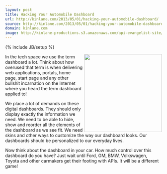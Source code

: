 ```yaml
---
layout: post
title: Hacking Your Automobile Dashboard
url: http://kinlane.com/2013/05/01/hacking-your-automobile-dashboard/
source: http://kinlane.com/2013/05/01/hacking-your-automobile-dashboard/
domain: kinlane.com
image: http://kinlane-productions.s3.amazonaws.com/api-evangelist-site/blog/automobile-dashboard-api.jpg
---
```

{% include JB/setup %}<p>
     <img class="c1"
        src="https://s3.amazonaws.com/kinlane-productions/api-evangelist/automobile/automobile-dashboard-api.jpg"
        alt=""
        width="250"
        align="right" />
</p>

<p>
     In the tech space we use the term dashboard a lot. Think about how overused that term is when delivering web applications, portals, home page, start page and any other bullshit incarnation on the Internet where you heard the term dashboard applied to!
</p>

<p>
     We place a lot of demands on these digital dashboards. They should only display exactly the information we need. We need to be able to hide, show and reorder all the elements of the dashboard as we see fit. We need skins and other ways to customize the way our dashboard looks. Our dashboards should be personalized to our everyday lives.
</p>

<p>
     Now think about the dashboard in your car. How much control over this dashboard do you have?  Just wait until Ford, GM, BMW, Volkswagen, Toyota and other carmakers get their footing with APIs. It will be a different game!
</p>